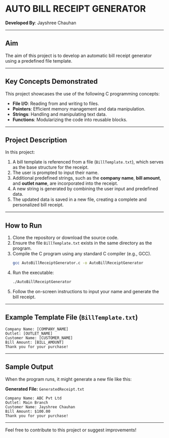 # AUTO BILL RECEIPT GENERATOR

**Developed By**: Jayshree Chauhan

---

## Aim  
The aim of this project is to develop an automatic bill receipt generator using a predefined file template.

---

## Key Concepts Demonstrated  
This project showcases the use of the following C programming concepts:

- **File I/O**: Reading from and writing to files.  
- **Pointers**: Efficient memory management and data manipulation.  
- **Strings**: Handling and manipulating text data.  
- **Functions**: Modularizing the code into reusable blocks.  

---

## Project Description  
In this project:

1. A bill template is referenced from a file (`BillTemplate.txt`), which serves as the base structure for the receipt.  
2. The user is prompted to input their name.  
3. Additional predefined strings, such as the **company name**, **bill amount**, and **outlet name**, are incorporated into the receipt.  
4. A new string is generated by combining the user input and predefined data.  
5. The updated data is saved in a new file, creating a complete and personalized bill receipt.  

---

## How to Run  
1. Clone the repository or download the source code.  
2. Ensure the file `BillTemplate.txt` exists in the same directory as the program.  
3. Compile the C program using any standard C compiler (e.g., GCC).  
   ```bash
   gcc AutoBillReceiptGenerator.c -o AutoBillReceiptGenerator
   ```
4. Run the executable:  
   ```bash
   ./AutoBillReceiptGenerator
   ```
5. Follow the on-screen instructions to input your name and generate the bill receipt.

---

## Example Template File (`BillTemplate.txt`)  
```text
Company Name: [COMPANY_NAME]
Outlet: [OUTLET_NAME]
Customer Name: [CUSTOMER_NAME]
Bill Amount: [BILL_AMOUNT]
Thank you for your purchase!
```

---

## Sample Output  
When the program runs, it might generate a new file like this:

**Generated File:** `GeneratedReceipt.txt`

```text
Company Name: ABC Pvt Ltd
Outlet: Main Branch
Customer Name: Jayshree Chauhan
Bill Amount: $100.00
Thank you for your purchase!
```

---


Feel free to contribute to this project or suggest improvements!
